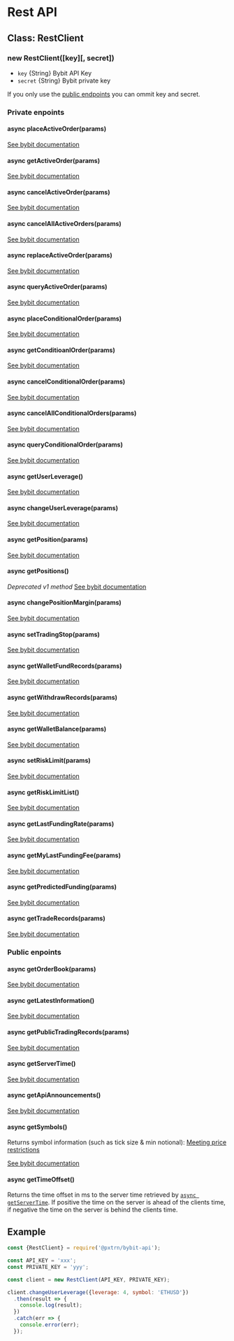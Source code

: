 # Rest API


## Class: RestClient


### new RestClient([key][, secret])
- `key` {String} Bybit API Key
- `secret` {String} Bybit private key

If you only use the [public endpoints](#public-endpoints) you can ommit key and secret.


### Private enpoints

#### async placeActiveOrder(params)
[See bybit documentation](https://github.com/bybit-exchange/bybit-official-api-docs/blob/master/en/rest_api.md#place-active-order-v2)

#### async getActiveOrder(params)
[See bybit documentation](https://github.com/bybit-exchange/bybit-official-api-docs/blob/master/en/rest_api.md#get-active-order)

#### async cancelActiveOrder(params)
[See bybit documentation](https://github.com/bybit-exchange/bybit-official-api-docs/blob/master/en/rest_api.md#open-apiordercancelv2post)

#### async cancelAllActiveOrders(params)
[See bybit documentation](https://github.com/bybit-exchange/bybit-official-api-docs/blob/master/en/rest_api.md#open-apiordercancelallpost)

#### async replaceActiveOrder(params)
[See bybit documentation](https://github.com/bybit-exchange/bybit-official-api-docs/blob/master/en/rest_api.md#open-apiorderreplacepost)

#### async queryActiveOrder(params)
[See bybit documentation](https://github.com/bybit-exchange/bybit-official-api-docs/blob/master/en/rest_api.md#query-active-order-real-time)

#### async placeConditionalOrder(params)
[See bybit documentation](https://github.com/bybit-exchange/bybit-official-api-docs/blob/master/en/rest_api.md#place-conditional-order)

#### async getConditioanlOrder(params)
[See bybit documentation](https://github.com/bybit-exchange/bybit-official-api-docs/blob/master/en/rest_api.md#get-conditional-order)

#### async cancelConditionalOrder(params)
[See bybit documentation](https://github.com/bybit-exchange/bybit-official-api-docs/blob/master/en/rest_api.md#cancel-conditional-order-)

#### async cancelAllConditionalOrders(params)
[See bybit documentation](https://github.com/bybit-exchange/bybit-official-api-docs/blob/master/en/rest_api.md#cancel-all-conditional-orders)

#### async queryConditionalOrder(params)
[See bybit documentation](https://github.com/bybit-exchange/bybit-official-api-docs/blob/master/en/rest_api.md#query-stop-order-real-time)

#### async getUserLeverage()
[See bybit documentation](https://github.com/bybit-exchange/bybit-official-api-docs/blob/master/en/rest_api.md#user-leverage)

#### async changeUserLeverage(params)
[See bybit documentation](https://github.com/bybit-exchange/bybit-official-api-docs/blob/master/en/rest_api.md#-change-user-leverage)

#### async getPosition(params)
[See bybit documentation](https://github.com/bybit-exchange/bybit-official-api-docs/blob/master/en/rest_api.md#-my-position-v2)

#### async getPositions()
*Deprecated v1 method*
[See bybit documentation](https://github.com/bybit-exchange/bybit-official-api-docs/blob/master/en/rest_api.md#positionlistget)

#### async changePositionMargin(params)
[See bybit documentation](https://github.com/bybit-exchange/bybit-official-api-docs/blob/master/en/rest_api.md#-change-position-margin)

#### async setTradingStop(params)
[See bybit documentation](https://github.com/bybit-exchange/bybit-official-api-docs/blob/master/en/rest_api.md#-set-trading-stop)

#### async getWalletFundRecords(params)
[See bybit documentation](https://github.com/bybit-exchange/bybit-official-api-docs/blob/master/en/rest_api.md#-get-wallet-fund-records)

#### async getWithdrawRecords(params)
[See bybit documentation](https://github.com/bybit-exchange/bybit-official-api-docs/blob/master/en/rest_api.md#-get-withdraw-records)

#### async getWalletBalance(params)
[See bybit documentation](https://github.com/bybit-exchange/bybit-official-api-docs/blob/master/en/rest_api.md#open-apiwalletbalanceget)

#### async setRiskLimit(params)
[See bybit documentation](https://github.com/bybit-exchange/bybit-official-api-docs/blob/master/en/rest_api.md#set-risk-limit-)

#### async getRiskLimitList()
[See bybit documentation](https://github.com/bybit-exchange/bybit-official-api-docs/blob/master/en/rest_api.md#get-risk-limit-list-)

#### async getLastFundingRate(params)
[See bybit documentation](https://github.com/bybit-exchange/bybit-official-api-docs/blob/master/en/rest_api.md#-get-the-last-funding-rate)

#### async getMyLastFundingFee(params)
[See bybit documentation](https://github.com/bybit-exchange/bybit-official-api-docs/blob/master/en/rest_api.md#-get-my-last-funding-fee)

#### async getPredictedFunding(params)
[See bybit documentation](https://github.com/bybit-exchange/bybit-official-api-docs/blob/master/en/rest_api.md#get-predicted-funding-rate-and-funding-fee)

#### async getTradeRecords(params)
[See bybit documentation](https://github.com/bybit-exchange/bybit-official-api-docs/blob/master/en/rest_api.md#get-users-trade-records)

### Public enpoints

#### async getOrderBook(params)
[See bybit documentation](https://github.com/bybit-exchange/bybit-official-api-docs/blob/master/en/rest_api.md#get-orderbook)

#### async getLatestInformation()
[See bybit documentation](https://github.com/bybit-exchange/bybit-official-api-docs/blob/master/en/rest_api.md#latest-information-for-symbol)

#### async getPublicTradingRecords(params)
[See bybit documentation](https://github.com/bybit-exchange/bybit-official-api-docs/blob/master/en/rest_api.md#get-public-trading-records)

#### async getServerTime()
[See bybit documentation](https://github.com/bybit-exchange/bybit-official-api-docs/blob/master/en/rest_api.md#server-time)

#### async getApiAnnouncements()
[See bybit documentation](https://github.com/bybit-exchange/bybit-official-api-docs/blob/master/en/rest_api.md#open-apiannouncement)

#### async getSymbols()
Returns symbol information (such as tick size & min notional):
[Meeting price restrictions](https://github.com/bybit-exchange/bybit-official-api-docs/blob/master/en/rest_api.md#price-price)

[See bybit documentation](https://bybit-exchange.github.io/bybit-official-api-docs/en/index.html#operation/query_symbol)

#### async getTimeOffset()

Returns the time offset in ms to the server time retrieved by [`async getServerTime`](#async-getservertime).
If positive the time on the server is ahead of the clients time, if negative the time on the server is behind the clients time.


## Example

```js
const {RestClient} = require('@pxtrn/bybit-api');

const API_KEY = 'xxx';
const PRIVATE_KEY = 'yyy';

const client = new RestClient(API_KEY, PRIVATE_KEY);

client.changeUserLeverage({leverage: 4, symbol: 'ETHUSD'})
  .then(result => {
    console.log(result);
  })
  .catch(err => {
    console.error(err);
  });
```
